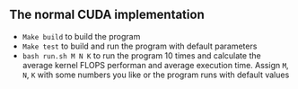 ## The normal CUDA implementation

- `Make build` to build the program
- `Make test` to build and run the program with default parameters
- `bash run.sh M N K` to run the program 10 times and calculate the average kernel FLOPS performan and average execution time. Assign `M`, `N`, `K` with some numbers you like or the program runs with default values